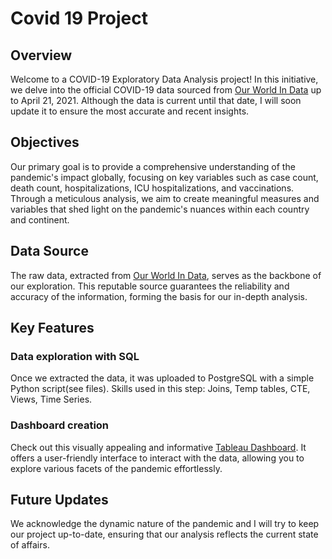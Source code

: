 # Covid 19 Project
## Overview
Welcome to a COVID-19 Exploratory Data Analysis project! In this initiative, we delve into the official COVID-19 data sourced from [Our World In Data](https://website-name.com](https://ourworldindata.org/covid-deaths)https://ourworldindata.org/covid-deaths) up to April 21, 2021. Although the data is current until that date, I will soon update it to ensure the most accurate and recent insights.
## Objectives
Our primary goal is to provide a comprehensive understanding of the pandemic's impact globally, focusing on key variables such as case count, death count, hospitalizations, ICU hospitalizations, and vaccinations. Through a meticulous analysis, we aim to create meaningful measures and variables that shed light on the pandemic's nuances within each country and continent.
## Data Source
The raw data, extracted from [Our World In Data](https://website-name.com](https://ourworldindata.org/covid-deaths)https://ourworldindata.org/covid-deaths), serves as the backbone of our exploration. This reputable source guarantees the reliability and accuracy of the information, forming the basis for our in-depth analysis.
## Key Features
### Data exploration with SQL
Once we extracted the data, it was uploaded to PostgreSQL with a simple Python script(see files). Skills used in this step: Joins, Temp tables, CTE, Views, Time Series.
### Dashboard creation
Check out this visually appealing and informative [Tableau Dashboard](https://public.tableau.com/views/Covid19ExploratoryAnalysis/Dashboard1?:language=es-ES&:display_count=n&:origin=viz_share_link). It offers a user-friendly interface to interact with the data, allowing you to explore various facets of the pandemic effortlessly.
## Future Updates
We acknowledge the dynamic nature of the pandemic and I will try to keep our project up-to-date, ensuring that our analysis reflects the current state of affairs.
